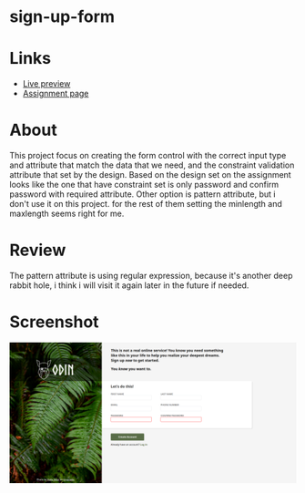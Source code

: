 # sign-up-form

# Links
- [Live preview](https://azanra.github.io/sign-up-form/)
- [Assignment page](https://www.theodinproject.com/lessons/node-path-intermediate-html-and-css-sign-up-form)

# About
This project focus on creating the form control with the 
correct input type and attribute that match the data that
we need, and the constraint validation attribute that set
by the design. Based on the design set on the assignment
looks like the one that have constraint set is only password
and confirm password with required attribute. Other option
is pattern attribute, but i don't use it on this project.
for the rest of them setting the minlength and maxlength
seems right for me.

# Review
The pattern attribute is using regular expression, because
it's another deep rabbit hole, i think i will visit it again 
later in the future if needed.

# Screenshot
![alt-text](./image/signup-ui.png)